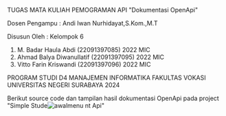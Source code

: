 TUGAS MATA KULIAH PEMOGRAMAN API "Dokumentasi OpenApi"

Dosen Pengampu : Andi Iwan Nurhidayat,S.Kom.,M.T

Disusun Oleh : Kelompok 6
1.	M. Badar Haula Abdi (22091397085) 2022 MIC
2.	Ahmad Balya Diwanullatif (22091397095) 2022 MIC
3.	Vitto Farin Kriswandi (22091397096) 2022 MIC

PROGRAM STUDI D4 MANAJEMEN INFORMATIKA
FAKULTAS VOKASI
UNIVERSITAS NEGERI SURABAYA
2024

Berikut source code dan tampilan hasil dokumentasi OpenApi pada project "Simple Stude![awalmenu](https://github.com/vittokris/tugas_1_api_kelompok6/assets/125800929/45402173-a452-4300-b62f-50a261b88719)
nt Api"
